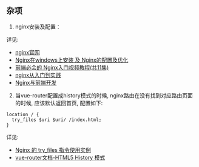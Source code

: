 ## 杂项

1. nginx安装及配置：

详见:

- [nginx官网](http://nginx.org/en/download.html)
- [Nginx在windows上安装 及 Nginx的配置及优化](https://www.cnblogs.com/Chiler/p/8027167.html)
- [前端必会的 Nginx入门视频教程(共11集)](https://juejin.im/post/5bd7a6046fb9a05d2c43f8c7)
- [nginx从入门到实践](https://juejin.im/post/5a2600bdf265da432b4aaaba)
- [Nginx与前端开发](https://juejin.im/post/5bacbd395188255c8d0fd4b2)

2. 当vue-router配置成history模式的时候, nginx路由在没有找到对应路由页面的时候, 应该默认返回首页, 配置如下:

```
location / {
  try_files $uri $uri/ /index.html;
}
```

详见:

- [Nginx 的 try_files 指令使用实例](https://www.hi-linux.com/posts/53878.html)
- [vue-router文档-HTML5 History 模式](https://router.vuejs.org/zh/guide/essentials/history-mode.html#%E5%90%8E%E7%AB%AF%E9%85%8D%E7%BD%AE%E4%BE%8B%E5%AD%90)